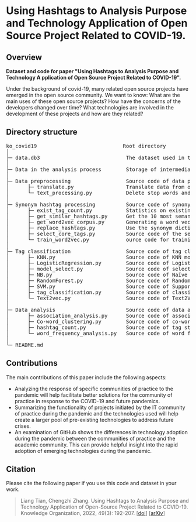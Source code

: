 # Using Hashtags to Analysis Purpose and Technology Application of Open Source Project Related to COVID-19.
## Overview
<b>Dataset and code for paper "Using Hashtags to Analysis Purpose and Technology A
pplication of Open Source Project Related to COVID-19".</b>

Under the background of covid-19, many related open source projects have 
emerged in the open source community. We want to know: What are the main 
uses of these open source projects? How have the concerns of the developers 
changed over time? What technologies are involved in the development of these 
projects and how are they related?

## Directory structure
<pre>ko_covid19                            Root directory  
│  
├─ data.db3                            The dataset used in this study is stored in a SQLite database
│
├─ Data in the analysis process        Storage of intermediate data
│
├─ Data preprocessing                  Source code of data preprocessing 
│      ├─ translate.py                 Translate data from other languages into English
│      └─ text_processing.py           Delete stop words and other special characters
│
├─ Synonym hashtag processing          Source code of synonym hashtag processing
│      ├─ exist_tag_count.py           Statistics on existing tags
│      ├─ get_similar_hashtags.py      Get the 10 most semantically similar topic tags
│      ├─ get_word2vec_corpus.py       Generating a word vector training corpus
│      ├─ replace_hashtags.py          Use the synonym dictionary to replace the synonym
│      ├─ select_core_tags.py          Source code of the selection of core topic tags
│      └─ train_word2vec.py            ource code for training Word2Vec model
│
├─ Tag classification                  Source code of tag classification 
│      ├─ KNN.py                       Source code of KNN model
│      ├─ LogisticRegression.py        Source code of Logistic Regression (LR) model
│      ├─ model_select.py              Source code of selecting the model with best performance
│      ├─ NB.py                        Source code of Naïve Bayes (NB) model
│      ├─ RandomForest.py              Source code of Random Forest (RF) model
│      ├─ SVM.py                       Source code of Support Vector Machine (SVM) model
│      ├─ tag_classification.py        Source code of classification
│      └─ Text2vec.py                  Source code of Text2Vec model
│ 
├─ Data analysis                       Source code of data analysis 
│      ├─ association_analysis.py      Source code of association analysis 
│      ├─ Co-word_clustering.py        Source code of co-word clustering
│      ├─ hashtag_count.py             Source code of tag statistics of tag extraction results
│      └─ word_frequency_analysis.py   Source code of word frequency analysis
│      
└─ README.md
</pre>
## Contributions
The main contributions of this paper include the following aspects:
* Analyzing the response of specific communities of practice to the pandemic will help facilitate better solutions for the community of practice in response to the COVID-19 and future pandemics. 
* Summarizing the functionality of projects initiated by the IT community of practice during the pandemic and the technologies used will help create a larger pool of pre-existing technologies to address future crises. 
* An examination of GitHub shows the differences in technology adoption during the pandemic between the communities of practice and the academic community. This can provide helpful insight into the rapid adoption of emerging technologies during the pandemic.
## Citation
Please cite the following paper if you use this code and dataset in your work.
>Liang Tian, Chengzhi Zhang. Using Hashtags to Analysis Purpose and Technology Application of Open-Source Project Related to COVID-19. Knowledge Organization, 2022, 49(3): 192-207. [[doi](https://doi.org/10.5771/0943-7444-2022-3-192)]  [[arXiv](http://arxiv.org/abs/2207.06219)]
